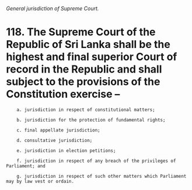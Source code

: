 *General jurisdiction of Supreme Court.*

# 118. The Supreme Court of the Republic of Sri Lanka shall be the highest and final superior Court of record in the Republic and shall subject to the provisions of the Constitution exercise –

        a. jurisdiction in respect of constitutional matters;

        b. jurisdiction for the protection of fundamental rights;

        c. final appellate jurisdiction;

        d. consultative jurisdiction;

        e. jurisdiction in election petitions;

        f. jurisdiction in respect of any breach of the privileges of Parliament; and

        g. jurisdiction in respect of such other matters which Parliament may by law vest or ordain.